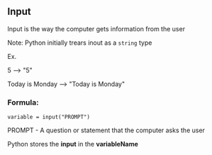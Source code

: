 ## Input
Input is the way the computer gets information from the user

Note: Python initially trears inout as a `string` type

Ex.

5 --> "5"

Today is Monday --> "Today is Monday"

### Formula:
`variable = input("PROMPT")`

PROMPT - A question or statement that the computer asks the user

Python stores the __input__ in the __variableName__ 